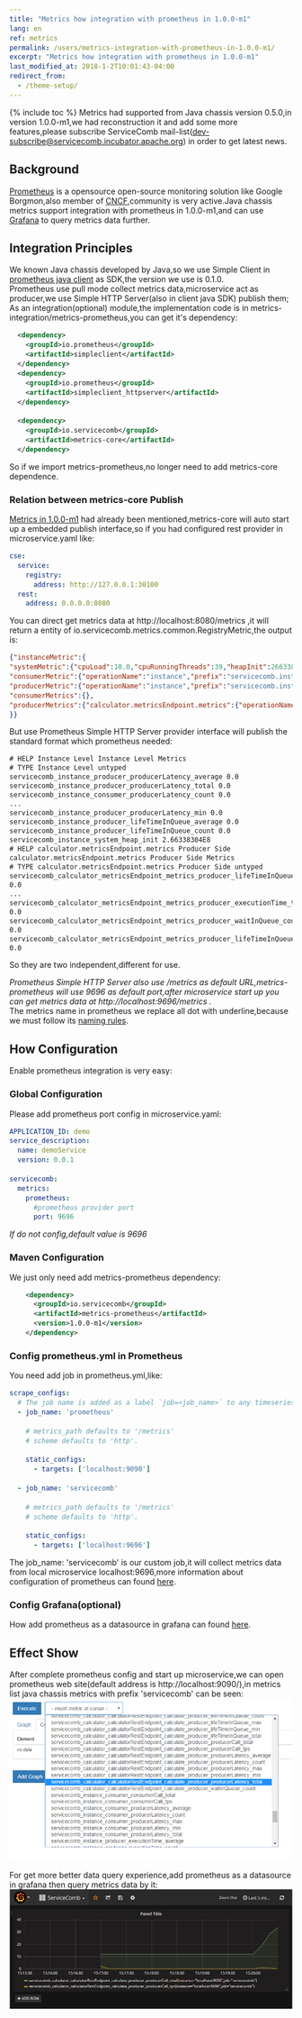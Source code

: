 ```yaml
---
title: "Metrics how integration with prometheus in 1.0.0-m1"
lang: en
ref: metrics
permalink: /users/metrics-integration-with-prometheus-in-1.0.0-m1/
excerpt: "Metrics how integration with prometheus in 1.0.0-m1"
last_modified_at: 2018-1-2T10:01:43-04:00
redirect_from:
  - /theme-setup/
---
```


{% include toc %}
Metrics had supported from Java chassis version 0.5.0,in version 1.0.0-m1,we had reconstruction it and add some more features,please subscribe ServiceComb mail-list(dev-subscribe@servicecomb.incubator.apache.org) in order to get latest news.

## Background
[Prometheus](http://www.prometheus.io/) is a opensource open-source monitoring solution like Google Borgmon,also member of [CNCF](https://www.cncf.io/),community is very active.Java chassis metrics support integration with prometheus in 1.0.0-m1,and can use [Grafana](https://grafana.com/) to query metrics data further.

## Integration Principles
We known Java chassis developed by Java,so we use Simple Client in  [prometheus java client](https://github.com/prometheus/client_java) as SDK,the version we use is 0.1.0.  
Prometheus use pull mode collect metrics data,microservice act as producer,we use Simple HTTP Server(also in client java SDK) publish them;  
As an integration(optional) module,the implementation code is in metrics-integration/metrics-prometheus,you can get it's dependency:  
```xml
  <dependency>
    <groupId>io.prometheus</groupId>
    <artifactId>simpleclient</artifactId>
  </dependency>
  <dependency>
    <groupId>io.prometheus</groupId>
    <artifactId>simpleclient_httpserver</artifactId>
  </dependency>

  <dependency>
    <groupId>io.servicecomb</groupId>
    <artifactId>metrics-core</artifactId>
  </dependency>
```
So if we import metrics-prometheus,no longer need to add metrics-core dependence.
### Relation between metrics-core Publish
[Metrics in 1.0.0-m1](/users/metrics-in-1.0.0-m1/) had already been mentioned,metrics-core will auto start up a embedded publish interface,so if you had configured rest provider in microservice.yaml like:
```yaml
cse:
  service:
    registry:
      address: http://127.0.0.1:30100
  rest:
    address: 0.0.0.0:8080
```
You can direct get metrics data at http://localhost:8080/metrics ,it will return a entity of io.servicecomb.metrics.common.RegistryMetric,the output is:  
```json
{"instanceMetric":{
"systemMetric":{"cpuLoad":10.0,"cpuRunningThreads":39,"heapInit":266338304,"heapMax":3786407936,"heapCommit":626524160,"heapUsed":338280024,"nonHeapInit":2555904,"nonHeapMax":-1,"nonHeapCommit":60342272,"nonHeapUsed":58673152},
"consumerMetric":{"operationName":"instance","prefix":"servicecomb.instance.consumer","consumerLatency":{"total":0,"count":0,"min":0,"max":0,"average":0.0},"consumerCall":{"total":0,"tps":0.0}},
"producerMetric":{"operationName":"instance","prefix":"servicecomb.instance.producer","waitInQueue":0,"lifeTimeInQueue":{"total":0,"count":0,"min":0,"max":0,"average":0.0},"executionTime":{"total":0,"count":0,"min":0,"max":0,"average":0.0},"producerLatency":{"total":0,"count":0,"min":0,"max":0,"average":0.0},"producerCall":{"total":1,"tps":0.0}}},
"consumerMetrics":{},
"producerMetrics":{"calculator.metricsEndpoint.metrics":{"operationName":"calculator.metricsEndpoint.metrics","prefix":"servicecomb.calculator.metricsEndpoint.metrics.producer","waitInQueue":0,"lifeTimeInQueue":{"total":0,"count":0,"min":0,"max":0,"average":0.0},"executionTime":{"total":0,"count":0,"min":0,"max":0,"average":0.0},"producerLatency":{"total":0,"count":0,"min":0,"max":0,"average":0.0},"producerCall":{"total":1,"tps":0.0}}
}}
```
But use Prometheus Simple HTTP Server provider interface will publish the standard format which prometheus needed:
```text
# HELP Instance Level Instance Level Metrics
# TYPE Instance Level untyped
servicecomb_instance_producer_producerLatency_average 0.0
servicecomb_instance_producer_producerLatency_total 0.0
servicecomb_instance_consumer_producerLatency_count 0.0
...
servicecomb_instance_producer_producerLatency_min 0.0
servicecomb_instance_producer_lifeTimeInQueue_average 0.0
servicecomb_instance_producer_lifeTimeInQueue_count 0.0
servicecomb_instance_system_heap_init 2.66338304E8
# HELP calculator.metricsEndpoint.metrics Producer Side calculator.metricsEndpoint.metrics Producer Side Metrics
# TYPE calculator.metricsEndpoint.metrics Producer Side untyped
servicecomb_calculator_metricsEndpoint_metrics_producer_lifeTimeInQueue_average 0.0
...
servicecomb_calculator_metricsEndpoint_metrics_producer_executionTime_total 0.0
servicecomb_calculator_metricsEndpoint_metrics_producer_waitInQueue_count 0.0
servicecomb_calculator_metricsEndpoint_metrics_producer_lifeTimeInQueue_count 0.0
```
So they are two independent,different for use.   

*Prometheus Simple HTTP Server also use /metrics as default URL,metrics-prometheus will use 9696 as default port,after microservice start up you can get metrics data at http://localhost:9696/metrics .*    
The metrics name in prometheus we replace all dot with underline,because we must follow its [naming rules](https://prometheus.io/docs/practices/naming/).    

## How Configuration
Enable prometheus integration is very easy:
### Global Configuration
Please add prometheus port config in microservice.yaml:  
```yaml 
APPLICATION_ID: demo
service_description:
  name: demoService
  version: 0.0.1

servicecomb:
  metrics:
    prometheus:
      #prometheus provider port
      port: 9696
```
*If do not config,default value is 9696*
### Maven Configuration
We just only need add metrics-prometheus dependency:   
```xml
    <dependency>
      <groupId>io.servicecomb</groupId>
      <artifactId>metrics-prometheus</artifactId>
      <version>1.0.0-m1</version>
    </dependency>
```
### Config prometheus.yml in Prometheus
You need add job in prometheus.yml,like:
```yaml 
scrape_configs:
  # The job name is added as a label `job=<job_name>` to any timeseries scraped from this config.
  - job_name: 'prometheus'

    # metrics_path defaults to '/metrics'
    # scheme defaults to 'http'.

    static_configs:
      - targets: ['localhost:9090']

  - job_name: 'servicecomb'

    # metrics_path defaults to '/metrics'
    # scheme defaults to 'http'.

    static_configs:
      - targets: ['localhost:9696']
```
The job_name: 'servicecomb' is our custom job,it will collect metrics data from local microservice localhost:9696,more information about configuration of prometheus can found [here](https://prometheus.io/docs/prometheus/latest/configuration/configuration/).  

### Config Grafana(optional)
How add prometheus as a datasource in grafana can found [here](https://prometheus.io/docs/visualization/grafana/).  
## Effect Show
After complete prometheus config and start up microservice,we can open prometheus web site(default address is http://localhost:9090/),in metrics list java chassis metrics with prefix 'servicecomb' can be seen:
![MetricsInPrometheus](/assets/images/MetricsInPrometheus.png)  

For get more better data query experience,add prometheus as a datasource in grafana then query metrics data by it:  
![MetricsInGrafana](/assets/images/MetricsInGrafana.png)  